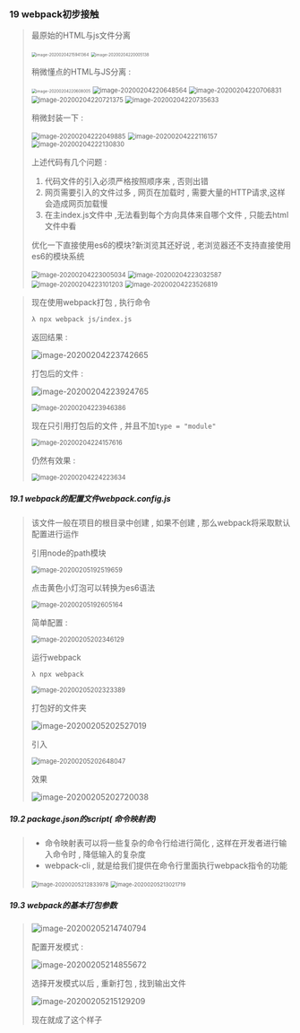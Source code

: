 ### 19 webpack初步接触

> 最原始的HTML与js文件分离
>
> <img src="..\images\image-20200204215941364.png" alt="image-20200204215941364" style="zoom:50%;" />
>
> <img src="..\images\image-20200204220005138.png" alt="image-20200204220005138" style="zoom:50%;" />
>
> 稍微懂点的HTML与JS分离 : 
>
> <img src="..\images\image-20200204220608005.png" alt="image-20200204220608005" style="zoom: 50%;" />
>
> <img src="..\images\image-20200204220648564.png" alt="image-20200204220648564" style="zoom: 80%;" />
>
> <img src="..\images\image-20200204220706831.png" alt="image-20200204220706831" style="zoom: 80%;" />
>
> <img src="..\images\image-20200204220721375.png" alt="image-20200204220721375" style="zoom: 80%;" />
>
> <img src="..\images\image-20200204220735633.png" alt="image-20200204220735633" style="zoom: 80%;" />
>
> 稍微封装一下 :
>
> <img src="..\images\image-20200204222049885.png" alt="image-20200204222049885" style="zoom: 80%;" />
>
> <img src="..\images\image-20200204222116157.png" alt="image-20200204222116157" style="zoom: 80%;" />
>
> <img src="..\images\image-20200204222130830.png" alt="image-20200204222130830" style="zoom: 80%;" />
>
> 上述代码有几个问题 :
>
> 1. 代码文件的引入必须严格按照顺序来 , 否则出错
> 2. 网页需要引入的文件过多 , 网页在加载时 , 需要大量的HTTP请求,这样会造成网页加载慢
> 3. 在主index.js文件中 ,无法看到每个方向具体来自哪个文件 , 只能去html文件中看
>
> 优化一下直接使用es6的模块?新浏览其还好说 , 老浏览器还不支持直接使用es6的模块系统
>
> <img src="..\images\image-20200204223005034.png" alt="image-20200204223005034" style="zoom: 80%;" />
>
> <img src="..\images\image-20200204223032587.png" alt="image-20200204223032587" style="zoom: 80%;" />
>
> <img src="..\images\image-20200204223101203.png" alt="image-20200204223101203" style="zoom: 80%;" />
>
> <img src="..\images\image-20200204223526819.png" alt="image-20200204223526819" style="zoom: 80%;" />

> 现在使用webpack打包 , 执行命令
>
> ```nginx
> λ npx webpack js/index.js
> ```
>
> 返回结果 :
>
> ![image-20200204223742665](..\images\image-20200204223742665.png)
>
> 打包后的文件 : 
>
> ![image-20200204223924765](..\images\image-20200204223924765.png)
>
> <img src="..\images\image-20200204223946386.png" alt="image-20200204223946386" style="zoom: 80%;" />
>
> 现在只引用打包后的文件 , 并且不加`type = "module"`
>
> <img src="..\images\image-20200204224157616.png" alt="image-20200204224157616" style="zoom: 80%;" />
>
> 仍然有效果 :
>
> <img src="..\images\image-20200204224223634.png" alt="image-20200204224223634" style="zoom: 80%;" />

##### 19.1 webpack的配置文件webpack.config.js

> 该文件一般在项目的根目录中创建 , 如果不创建 , 那么webpack将采取默认配置进行运作
>
> 引用node的path模块
>
> <img src="..\images\image-20200205192519659.png" alt="image-20200205192519659" style="zoom: 80%;" />
>
> 点击黄色小灯泡可以转换为es6语法
>
> <img src="..\images\image-20200205192605164.png" alt="image-20200205192605164" style="zoom: 80%;" />
>
> 简单配置 :
>
> <img src="..\images\image-20200205202346129.png" alt="image-20200205202346129" style="zoom: 80%;" />
>
> 运行webpack
>
> ```nginx
> λ npx webpack
> ```
>
> <img src="..\images\image-20200205202323389.png" alt="image-20200205202323389" style="zoom: 80%;" />
>
> 打包好的文件夹
>
> ![image-20200205202527019](..\images\image-20200205202527019.png)
>
> 引入
>
> <img src="..\images\image-20200205202648047.png" alt="image-20200205202648047" style="zoom: 80%;" />
>
> 效果
>
> ![image-20200205202720038](..\images\image-20200205202720038.png)

##### 19.2 package.json的script( 命令映射表)

> - 命令映射表可以将一些复杂的命令行给进行简化 , 这样在开发者进行输入命令时 , 降低输入的复杂度
> - webpack-cli , 就是给我们提供在命令行里面执行webpack指令的功能
>
> <img src="..\images\image-20200205212833978.png" alt="image-20200205212833978" style="zoom:67%;" />
>
> <img src="..\images\image-20200205213021719.png" alt="image-20200205213021719" style="zoom: 67%;" />

##### 19.3 webpack的基本打包参数

> ![image-20200205214740794](..\images\image-20200205214740794.png)
>
> 配置开发模式 :
>
> ![image-20200205214855672](..\images\image-20200205214855672.png)
>
> 选择开发模式以后 , 重新打包 , 找到输出文件
>
> ![image-20200205215129209](..\images\image-20200205215129209.png)
>
> 现在就成了这个样子

